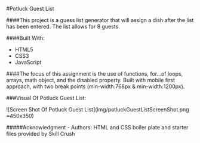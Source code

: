 #Potluck Guest List

####This project is a guess list generator that will assign a dish after the list has been entered. The list allows for 8 guests.

####Built With:
- HTML5
- CSS3
- JavaScript

####The focus of this assignment is the use of functions, for...of loops, arrays, math object, and the disabled property. Built with mobile first approach, with two break points (min-width:768px & min-width:1200px).


###Visual Of Potluck Guest List:

![Screen Shot Of Potluck Guest List](img/potluckGuestListScreenShot.png =450x350)


#####Acknowledgment - Authors:
HTML and CSS boiler plate and starter files provided by Skill Crush
